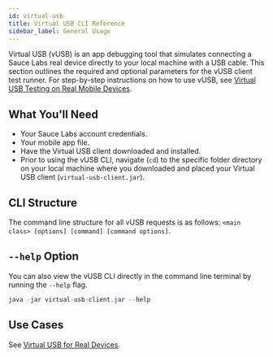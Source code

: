 ```yaml
---
id: virtual-usb
title: Virtual USB CLI Reference
sidebar_label: General Usage
---
```


Virtual USB (vUSB) is an app debugging tool that simulates connecting a Sauce Labs real device directly to your local machine with a USB cable. This section outlines the required and optional parameters for the vUSB client test runner. For step-by-step instructions on how to use vUSB, see [Virtual USB Testing on Real Mobile Devices](/mobile-apps/virtual-usb).

## What You'll Need

* Your Sauce Labs account credentials.
* Your mobile app file.
* Have the Virtual USB client downloaded and installed.
* Prior to using the vUSB CLI, navigate (`cd`) to the specific folder directory on your local machine where you downloaded and placed your Virtual USB client (`virtual-usb-client.jar`).

## CLI Structure

The command line structure for all vUSB requests is as follows: `<main class> [options] [command] [command options]`.

## `--help` Option

You can also view the vUSB CLI directly in the command line terminal by running the `--help` flag.
```java
java -jar virtual-usb-client.jar --help
```

## Use Cases

See [Virtual USB for Real Devices](mobile-apps/virtual-usb).
